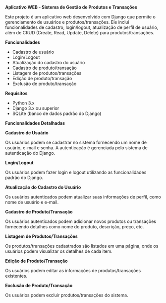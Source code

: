 **Aplicativo WEB - Sistema de Gestão de Produtos e Transações**

Este projeto é um aplicativo web desenvolvido com Django que permite o gerenciamento de usuários e produtos/transações. Ele inclui funcionalidades de cadastro, login/logout, atualização de perfil de usuário, além de CRUD (Create, Read, Update, Delete) para produtos/transações.

**Funcionalidades**

- Cadastro de usuário 
- Login/Logout 
- Atualização do cadastro do usuário 
- Cadastro de produto/transação 
- Listagem de produtos/transações 
- Edição de produto/transação 
- Exclusão de produto/transação 

**Requisitos**

- Python 3.x
- Django 3.x ou superior
- SQLite (banco de dados padrão do Django)

**Funcionalidades Detalhadas**

**Cadastro de Usuário**

Os usuários podem se cadastrar no sistema fornecendo um nome de usuário, e-mail e senha. A autenticação é gerenciada pelo sistema de autenticação do Django.

**Login/Logout**

Os usuários podem fazer login e logout utilizando as funcionalidades padrão do Django.

**Atualização do Cadastro do Usuário**

Os usuários autenticados podem atualizar suas informações de perfil, como nome de usuário e e-mail.

**Cadastro de Produto/Transação**

Os usuários autenticados podem adicionar novos produtos ou transações fornecendo detalhes como nome do produto, descrição, preço, etc.

**Listagem de Produtos/Transações**

Os produtos/transações cadastrados são listados em uma página, onde os usuários podem visualizar os detalhes de cada item.

**Edição de Produto/Transação**

Os usuários podem editar as informações de produtos/transações existentes.

**Exclusão de Produto/Transação**

Os usuários podem excluir produtos/transações do sistema.
